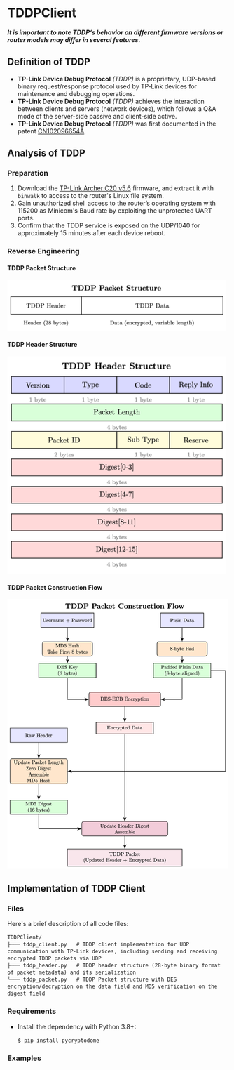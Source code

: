 # TDDPClient

***It is important to note TDDP‘s behavior on different firmware versions or router models may differ in several features.***

## Definition of TDDP

* **TP-Link Device Debug Protocol** *(TDDP)* is a proprietary, UDP-based binary request/response protocol used by TP‑Link devices for maintenance and debugging operations.
* **TP-Link Device Debug Protocol** *(TDDP)* achieves the interaction between clients and servers (network devices), which follows a Q&A mode of the server-side passive and client-side active.
* **TP-Link Device Debug Protocol** *(TDDP)* was first documented in the patent [CN102096654A](https://patents.google.com/patent/CN102096654A/en).

## Analysis of TDDP

### Preparation

1. Download the [TP-Link Archer C20 v5.6](https://www.tp-link.com/us/support/download/archer-c20/v5.60/#Firmware) firmware, and extract it with `binwalk` to access to the router's Linux file system.
2. Gain unauthorized shell access to the router’s operating system with 115200 as Minicom's Baud rate by exploiting the unprotected UART ports.
3. Confirm that the TDDP service is exposed on the UDP/1040 for approximately 15 minutes after each device reboot.

### Reverse Engineering

#### TDDP Packet Structure

<img src="images/tddp_packet.png" alt="TDDP Packet Structure" width="500">

#### TDDP Header Structure

<img src="images/tddp_header.png" alt="TDDP Header Structure" width="500">

#### TDDP Packet Construction Flow 

<img src="images/tddp_flow.png" alt="TDDP Packet Construction Flow" width="600">

### 



###



## Implementation of TDDP Client

### Files

Here's a brief description of all code files:

```
TDDPClient/
├─── tddp_client.py   # TDDP client implementation for UDP communication with TP-Link devices, including sending and receiving encrypted TDDP packets via UDP
├─── tddp_header.py   # TDDP header structure (28-byte binary format of packet metadata) and its serialization
└─── tddp_packet.py   # TDDP Packet structure with DES encryption/decryption on the data field and MD5 verification on the digest field
```

### Requirements

* Install the dependency with Python 3.8+:
    ```bash
    $ pip install pycryptodome
    ```

### Examples


